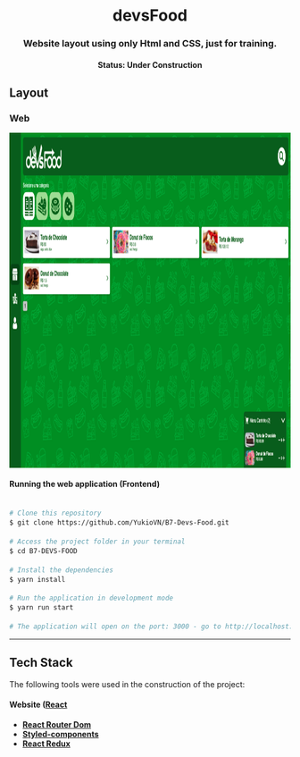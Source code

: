 <h1 align="center">devsFood</h1>
<h3 align="center">
  Website layout using only Html and CSS, just for training.
</h3>

<h4 align="center"> 
	 Status: Under Construction
</h4>

## Layout

### Web

<p align="center" style="display: flex; align-items: flex-start; justify-content: center;">
  <img alt="page screen" src="./public/assets/Devsfood_img/screen1.png" width="600px" height="600px">
</p>

#### Running the web application (Frontend)

```bash

# Clone this repository
$ git clone https://github.com/YukioVN/B7-Devs-Food.git

# Access the project folder in your terminal
$ cd B7-DEVS-FOOD

# Install the dependencies
$ yarn install

# Run the application in development mode
$ yarn run start

# The application will open on the port: 3000 - go to http://localhost:3000

```

---

## Tech Stack

The following tools were used in the construction of the project:

#### **Website**  ([React](https://reactjs.org/)

-   **[React Router Dom](https://github.com/ReactTraining/react-router/tree/master/packages/react-router-dom)**
-   **[Styled-components](https://github.com/styled-components/styled-components)**
-   **[React Redux](https://github.com/reduxjs/react-redux)**
